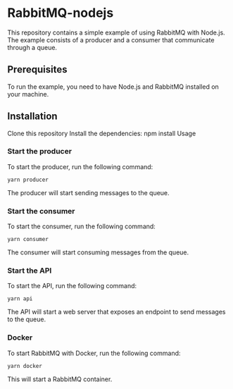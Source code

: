 # RabbitMQ-nodejs

This repository contains a simple example of using RabbitMQ with Node.js. The example consists of a producer and a consumer that communicate through a queue.

## Prerequisites
To run the example, you need to have Node.js and RabbitMQ installed on your machine.

## Installation
Clone this repository
Install the dependencies: npm install
Usage

### Start the producer
To start the producer, run the following command:

```
yarn producer
```
The producer will start sending messages to the queue.

### Start the consumer
To start the consumer, run the following command:

```
yarn consumer
```
The consumer will start consuming messages from the queue.

### Start the API
To start the API, run the following command:

```
yarn api
```

The API will start a web server that exposes an endpoint to send messages to the queue.

### Docker
To start RabbitMQ with Docker, run the following command:

```
yarn docker
```

This will start a RabbitMQ container.